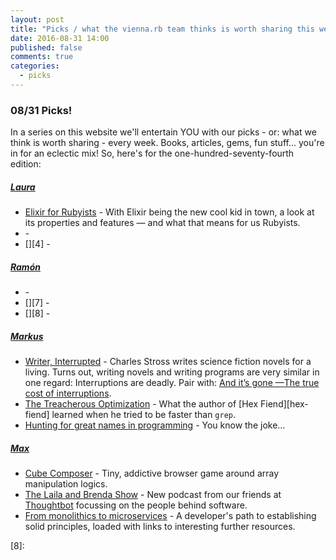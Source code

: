 ```yaml
---
layout: post
title: "Picks / what the vienna.rb team thinks is worth sharing this week"
date: 2016-08-31 14:00
published: false
comments: true
categories:
  - picks
---
```


### 08/31 Picks!

In a series on this website we'll entertain YOU with our picks - or: what we think is worth sharing - every week.
Books, articles, gems, fun stuff... you're in for an eclectic mix! So, here's for the one-hundred-seventy-fourth edition:


##### [Laura][1]
- [Elixir for Rubyists][2] - With Elixir being the new cool kid in town, a look at its properties and features — and what that means for us Rubyists.
- [][3] -
- [][4] -

##### [Ramón][5]
- [][6] -
- [][7] -
- [][8] -

##### [Markus][9]
- [Writer, Interrupted][10] - Charles Stross writes science fiction novels for a living. Turns out, writing novels and writing programs are very similar in one regard: Interruptions are deadly. Pair with: [And it’s gone —The true cost of interruptions][10-2].
- [The Treacherous Optimization][11] - What the author of [Hex Fiend][hex-fiend] learned when he tried to be faster than `grep`.
- [Hunting for great names in programming][12] - You know the joke&hellip;

##### [Max][13]
- [Cube Composer][14] - Tiny, addictive browser game around array manipulation logics.
- [The Laila and Brenda Show][15] - New podcast from our friends at [Thoughtbot][15-1] focussing on the people behind software.
- [From monolithics to microservices][16] - A developer's path to establishing solid principles, loaded with links to interesting further resources.



[1]: http://www.twitter.com/alicetragedy
[2]: https://robots.thoughtbot.com/elixir-for-rubyists
[3]:
[4]:

[5]: https://twitter.com/senorhuidobro
[6]:
[7]:
[8]:

[9]: https://twitter.com/nuclearsquid
[10]: http://www.antipope.org/charlie/blog-static/2016/08/writer-interrupted.html
[10-2]: https://jaxenter.com/aaaand-gone-true-cost-interruptions-128741.html
[11]: http://ridiculousfish.com/blog/posts/old-age-and-treachery.html
[12]: https://m.signalvnoise.com/hunting-for-great-names-in-programming-16f624c8fc03

[13]: http://www.twitter.com/klappradla
[14]: http://david-peter.de/cube-composer/
[15]: http://lailaandbrenda.fm/
[15-1]: https://twitter.com/thoughtbot
[16]: https://medium.com/@ccverak/from-monolithics-to-microservices-e87841ce11fd#.ic0nkn29n
